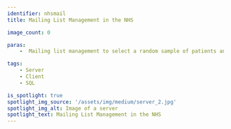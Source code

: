 ```yaml
---
identifier: nhsmail
title: Mailing List Management in the NHS

image_count: 0

paras:
    -  Mailing list management to select a random sample of patients and ensure duplicate letters are not sent twice, alongside other tools and features.

tags:
    - Server
    - Client
    - SQL

is_spotlight: true
spotlight_img_source: '/assets/img/medium/server_2.jpg'
spotlight_img_alt: Image of a server
spotlight_text: Mailing List Management in the NHS
---
```

